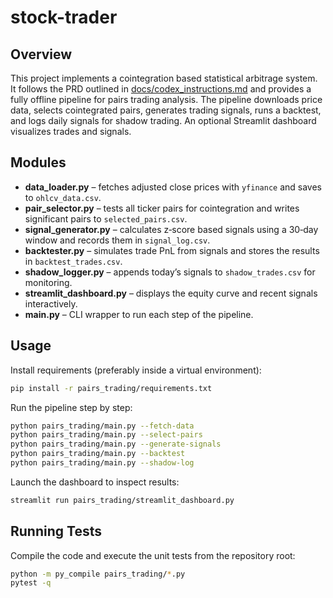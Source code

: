# stock-trader

## Overview
This project implements a cointegration based statistical arbitrage system. It follows the PRD outlined in [docs/codex_instructions.md](docs/codex_instructions.md) and provides a fully offline pipeline for pairs trading analysis. The pipeline downloads price data, selects cointegrated pairs, generates trading signals, runs a backtest, and logs daily signals for shadow trading. An optional Streamlit dashboard visualizes trades and signals.

## Modules
- **data_loader.py** – fetches adjusted close prices with `yfinance` and saves to `ohlcv_data.csv`.
- **pair_selector.py** – tests all ticker pairs for cointegration and writes significant pairs to `selected_pairs.csv`.
- **signal_generator.py** – calculates z‑score based signals using a 30‑day window and records them in `signal_log.csv`.
- **backtester.py** – simulates trade PnL from signals and stores the results in `backtest_trades.csv`.
- **shadow_logger.py** – appends today’s signals to `shadow_trades.csv` for monitoring.
- **streamlit_dashboard.py** – displays the equity curve and recent signals interactively.
- **main.py** – CLI wrapper to run each step of the pipeline.

## Usage
Install requirements (preferably inside a virtual environment):

```bash
pip install -r pairs_trading/requirements.txt
```

Run the pipeline step by step:

```bash
python pairs_trading/main.py --fetch-data
python pairs_trading/main.py --select-pairs
python pairs_trading/main.py --generate-signals
python pairs_trading/main.py --backtest
python pairs_trading/main.py --shadow-log
```

Launch the dashboard to inspect results:

```bash
streamlit run pairs_trading/streamlit_dashboard.py
```

## Running Tests
Compile the code and execute the unit tests from the repository root:

```bash
python -m py_compile pairs_trading/*.py
pytest -q
```
